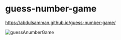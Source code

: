 # guess-number-game

https://abdulsamman.github.io/guess-number-game/

![guessAnumberGame](https://user-images.githubusercontent.com/97021586/219964359-cb11e74c-dc0c-4286-83a7-fc0a830a47ce.gif)
